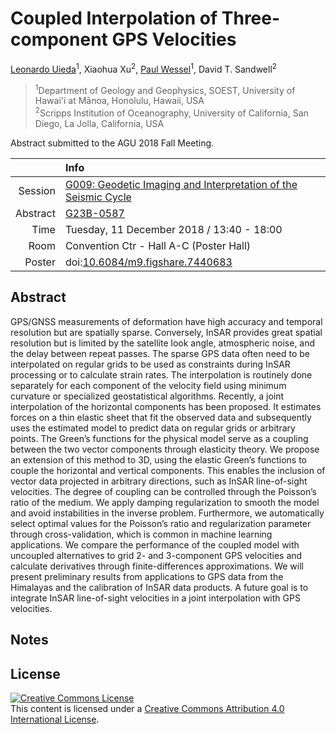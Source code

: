 # Coupled Interpolation of Three-component GPS Velocities

[Leonardo Uieda](http://leouieda.com/)<sup>1</sup>,
Xiaohua Xu<sup>2</sup>,
[Paul Wessel](http://www.soest.hawaii.edu/wessel/)<sup>1</sup>,
David T. Sandwell<sup>2</sup>

> <sup>1</sup>Department of Geology and Geophysics, SOEST, University of Hawai'i at Mānoa, Honolulu, Hawaii, USA<br>
> <sup>2</sup>Scripps Institution of Oceanography, University of California, San Diego, La Jolla, California, USA

Abstract submitted to the AGU 2018 Fall Meeting.

|    |Info|
|---:|:---|
|Session|[G009: Geodetic Imaging and Interpretation of the Seismic Cycle](https://agu.confex.com/agu/fm18/preliminaryview.cgi/Session46431)|
|Abstract|[G23B-0587](https://agu.confex.com/agu/fm18/meetingapp.cgi/Paper/428114)|
|Time|Tuesday, 11 December 2018 / 13:40 - 18:00|
|Room|Convention Ctr - Hall A-C (Poster Hall)|
|Poster|doi:[10.6084/m9.figshare.7440683](https://doi.org/10.6084/m9.figshare.7440683)|

## Abstract

GPS/GNSS measurements of deformation have high accuracy and temporal resolution but are
spatially sparse. Conversely, InSAR provides great spatial resolution but is limited by
the satellite look angle, atmospheric noise, and the delay between repeat passes. The
sparse GPS data often need to be interpolated on regular grids to be used as constraints
during InSAR processing or to calculate strain rates. The interpolation is routinely
done separately for each component of the velocity field using minimum curvature or
specialized geostatistical algorithms. Recently, a joint interpolation of the horizontal
components has been proposed. It estimates forces on a thin elastic sheet that fit the
observed data and subsequently uses the estimated model to predict data on regular grids
or arbitrary points. The Green’s functions for the physical model serve as a coupling
between the two vector components through elasticity theory. We propose an extension of
this method to 3D, using the elastic Green’s functions to couple the horizontal and
vertical components. This enables the inclusion of vector data projected in arbitrary
directions, such as InSAR line-of-sight velocities. The degree of coupling can be
controlled through the Poisson’s ratio of the medium. We apply damping regularization to
smooth the model and avoid instabilities in the inverse problem. Furthermore, we
automatically select optimal values for the Poisson’s ratio and regularization parameter
through cross-validation, which is common in machine learning applications. We compare
the performance of the coupled model with uncoupled alternatives to grid 2- and
3-component GPS velocities and calculate derivatives through finite-differences
approximations. We will present preliminary results from applications to GPS data from
the Himalayas and the calibration of InSAR data products. A future goal is to integrate
InSAR line-of-sight velocities in a joint interpolation with GPS velocities.

## Notes


## License

<a rel="license" href="http://creativecommons.org/licenses/by/4.0/"><img
alt="Creative Commons License" style="border-width:0"
src="https://i.creativecommons.org/l/by/4.0/88x31.png" /></a><br>
This content is licensed under a <a rel="license"
href="http://creativecommons.org/licenses/by/4.0/">Creative Commons Attribution
4.0 International License</a>.
